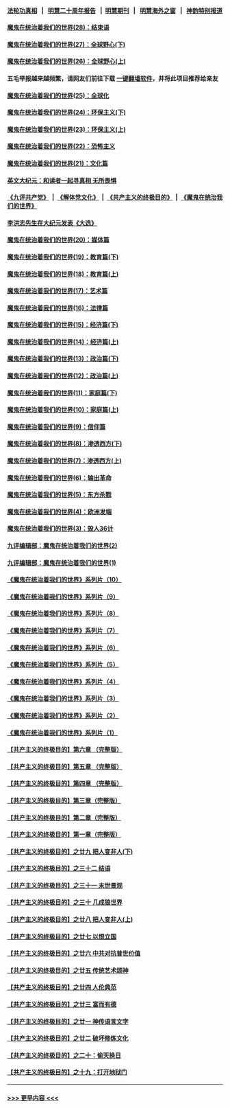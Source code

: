 #### [法轮功真相](https://github.com/gfw-breaker/truth/blob/master/README.md?t=0) &nbsp;&nbsp;|&nbsp;&nbsp; [明慧二十周年报告](https://github.com/gfw-breaker/mh-reports/blob/master/README.md?t=0) &nbsp;&nbsp;|&nbsp;&nbsp;[明慧期刊](https://github.com/gfw-breaker/mh-qikan) &nbsp;&nbsp;|&nbsp;&nbsp; [明慧海外之窗](https://github.com/gfw-breaker/mh-news/blob/master/README.md?t=0) &nbsp;&nbsp;|&nbsp;&nbsp; [神韵特别报道](https://github.com/gfw-breaker/mh-news/blob/master/shenyun.md?t=0)
#### [魔鬼在统治着我们的世界(28)：结束语](../pages/nsc422/n10936246.md?t=06091302) 
#### [魔鬼在统治着我们的世界(27)：全球野心(下)](../pages/nsc422/n10928319.md?t=06091302) 
#### [魔鬼在统治着我们的世界(26)：全球野心(上)](../pages/nsc422/n10900318.md?t=06091302) 
#### 五毛举报越来越频繁，请网友们前往下载 [一键翻墙软件](https://github.com/gfw-breaker/ssr-accounts)，并将此项目推荐给亲友
#### [魔鬼在统治着我们的世界(25)：全球化](../pages/nsc422/n10788205.md?t=06091302) 
#### [魔鬼在统治着我们的世界(24)：环保主义(下)](../pages/nsc422/n10695307.md?t=06091302) 
#### [魔鬼在统治着我们的世界(23)：环保主义(上)](../pages/nsc422/n10688613.md?t=06091302) 
#### [魔鬼在统治着我们的世界(22)：恐怖主义](../pages/nsc422/n10614727.md?t=06091302) 
#### [魔鬼在统治着我们的世界(21)：文化篇](../pages/nsc422/n10597706.md?t=06091302) 
#### [英文大纪元：和读者一起寻真相 无所畏惧](../pages/nsc422/n12542027.md?t=06091302) 
#### [《九评共产党》](https://github.com/begood0513/9ping.md/blob/master/README.md) &nbsp;|&nbsp; [《解体党文化》](../../../../jtdwh.md/blob/master/README.md)  &nbsp;|&nbsp; [《共产主义的终极目的》](../../../../gczydzjmd.md/blob/master/README.md) &nbsp;|&nbsp; [《魔鬼在统治我们的世界》](../../../../mgztzwmdsj.md/blob/master/README.md) 
#### [李洪志先生在大纪元发表《大选》](../pages/nsc422/n12534746.md?t=06091302) 
#### [魔鬼在统治着我们的世界(20)：媒体篇](../pages/nsc422/n10586579.md?t=06091302) 
#### [魔鬼在统治着我们的世界(19)：教育篇(下)](../pages/nsc422/n10564808.md?t=06091302) 
#### [魔鬼在统治着我们的世界(18)：教育篇(上)](../pages/nsc422/n10526970.md?t=06091302) 
#### [魔鬼在统治着我们的世界(17)：艺术篇](../pages/nsc422/n10499093.md?t=06091302) 
#### [魔鬼在统治着我们的世界(16)：法律篇](../pages/nsc422/n10485969.md?t=06091302) 
#### [魔鬼在统治着我们的世界(15)：经济篇(下)](../pages/nsc422/n10469975.md?t=06091302) 
#### [魔鬼在统治着我们的世界(14)：经济篇(上)](../pages/nsc422/n10457370.md?t=06091302) 
#### [魔鬼在统治着我们的世界(13)：政治篇(下)](../pages/nsc422/n10448270.md?t=06091302) 
#### [魔鬼在统治着我们的世界(12)：政治篇(上)](../pages/nsc422/n10444576.md?t=06091302) 
#### [魔鬼在统治着我们的世界(11)：家庭篇(下)](../pages/nsc422/n10440961.md?t=06091302) 
#### [魔鬼在统治着我们的世界(10)：家庭篇(上)](../pages/nsc422/n10435448.md?t=06091302) 
#### [魔鬼在统治着我们的世界(9)：信仰篇](../pages/nsc422/n10432159.md?t=06091302) 
#### [魔鬼在统治着我们的世界(8)：渗透西方(下)](../pages/nsc422/n10429603.md?t=06091302) 
#### [魔鬼在统治着我们的世界(7)：渗透西方(上)](../pages/nsc422/n10426013.md?t=06091302) 
#### [魔鬼在统治着我们的世界(6)：输出革命](../pages/nsc422/n10421536.md?t=06091302) 
#### [魔鬼在统治着我们的世界(5)：东方杀戮](../pages/nsc422/n10417707.md?t=06091302) 
#### [魔鬼在统治着我们的世界(4)：欧洲发端](../pages/nsc422/n10414890.md?t=06091302) 
#### [魔鬼在统治着我们的世界(3)：毁人36计](../pages/nsc422/n10411583.md?t=06091302) 
#### [九评编辑部：魔鬼在统治着我们的世界(2)](../pages/nsc422/n10410036.md?t=06091302) 
#### [九评编辑部：魔鬼在统治着我们的世界(1)](../pages/nsc422/n10406825.md?t=06091302) 
#### [《魔鬼在统治着我们的世界》系列片（10）](../pages/nsc422/n12292670.md?t=06091302) 
#### [《魔鬼在统治着我们的世界》系列片（9）](../pages/nsc422/n12290859.md?t=06091302) 
#### [《魔鬼在统治着我们的世界》系列片（8）](../pages/nsc422/n12287445.md?t=06091302) 
#### [《魔鬼在统治着我们的世界》系列片（7）](../pages/nsc422/n12283425.md?t=06091302) 
#### [《魔鬼在统治着我们的世界》系列片（6）](../pages/nsc422/n12282314.md?t=06091302) 
#### [《魔鬼在统治着我们的世界》系列片（5）](../pages/nsc422/n12281419.md?t=06091302) 
#### [《魔鬼在统治着我们的世界》系列片（4）](../pages/nsc422/n12274024.md?t=06091302) 
#### [《魔鬼在统治着我们的世界》系列片（3）](../pages/nsc422/n12271322.md?t=06091302) 
#### [《魔鬼在统治着我们的世界》系列片（2）](../pages/nsc422/n12269049.md?t=06091302) 
#### [《魔鬼在统治着我们的世界》系列片（1）](../pages/nsc422/n12267575.md?t=06091302) 
#### [【共产主义的终极目的】第六章 （完整版）](../pages/nsc422/n11428913.md?t=06091302) 
#### [【共产主义的终极目的】第五章 （完整版）](../pages/nsc422/n11428912.md?t=06091302) 
#### [【共产主义的终极目的】第四章 （完整版）](../pages/nsc422/n11428907.md?t=06091302) 
#### [【共产主义的终极目的】第三章（完整版）](../pages/nsc422/n11428848.md?t=06091302) 
#### [【共产主义的终极目的】第二章（完整版）](../pages/nsc422/n11428831.md?t=06091302) 
#### [【共产主义的终极目的】第一章（完整版）](../pages/nsc422/n11417651.md?t=06091302) 
#### [【共产主义的终极目的】之廿九 把人变非人(下)](../pages/nsc422/n11344140.md?t=06091302) 
#### [【共产主义的终极目的】之三十二 结语](../pages/nsc422/n11360535.md?t=06091302) 
#### [【共产主义的终极目的】之三十一 末世景观](../pages/nsc422/n11351129.md?t=06091302) 
#### [【共产主义的终极目的】之三十 几成狼世界](../pages/nsc422/n11348280.md?t=06091302) 
#### [【共产主义的终极目的】之廿八 把人变非人(上)](../pages/nsc422/n11340492.md?t=06091302) 
#### [【共产主义的终极目的】之廿七 以恨立国](../pages/nsc422/n11336944.md?t=06091302) 
#### [【共产主义的终极目的】之廿六 中共对抗普世价值](../pages/nsc422/n11324785.md?t=06091302) 
#### [【共产主义的终极目的】之廿五 传统艺术颂神](../pages/nsc422/n11296396.md?t=06091302) 
#### [【共产主义的终极目的】之廿四 人伦典范](../pages/nsc422/n11296397.md?t=06091302) 
#### [【共产主义的终极目的】之廿三 富而有德](../pages/nsc422/n11283598.md?t=06091302) 
#### [【共产主义的终极目的】之廿一 神传语言文字](../pages/nsc422/n11263265.md?t=06091302) 
#### [【共产主义的终极目的】之廿二 破坏修炼文化](../pages/nsc422/n11245728.md?t=06091302) 
#### [【共产主义的终极目的】之二十：偷天换日](../pages/nsc422/n11238846.md?t=06091302) 
#### [【共产主义的终极目的】之十九：打开地狱门](../pages/nsc422/n11206376.md?t=06091302) 

----
#### [ >>> 更早内容 <<< ](../indexes/nsc422-earlier.md)
